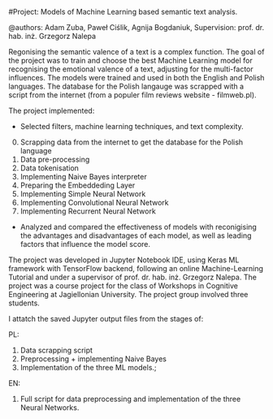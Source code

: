#Project: Models of Machine Learning based semantic text analysis. 

@authors: Adam Zuba, Paweł Ciślik, Agnija Bogdaniuk, Supervision: prof. dr. hab. inż. Grzegorz Nalepa

Regonising the semantic valence of a text is a complex function. The goal of the project was to train and choose the best Machine Learning model for recognising the emotional valence of a text, adjusting for the multi-factor influences. The models were trained and used in both the English and Polish languages. The database for the Polish langauge was scrapped with a script from the internet (from a populer film reviews website - filmweb.pl).

The project implemented:

- Selected filters, machine learning techniques, and text complexity.

0. Scrapping data from the internet to get the database for the Polish language
1. Data pre-processing
2. Data tokenisation
3. Implementing Naive Bayes interpreter 
4. Preparing the Embeddeding Layer
5. Implementing Simple Neural Network
6. Implementing Convolutional Neural Network
7. Implementing Recurrent Neural Network

- Analyzed and compared the effectiveness of models with reconigising the advantages and disadvantages of each model, as well as leading factors that influence the model score.

The project was developed in Jupyter Notebook IDE, using Keras ML framework with TensorFlow backend, following an online Machine-Learning Tutorial and under a supervisor of prof. dr. hab. inż. Grzegorz Nalepa. The project was a course project for the class of Workshops in Cognitive Engineering at Jagiellonian University. The project group involved three students.

I attatch the saved Jupyter output files from the stages of: 

PL: 

1) Data scrapping script 
2) Preprocessing + implementing Naive Bayes 
3) Implementation of the three ML models.; 

EN: 

1) Full script for data preprocessing and implementation of the three Neural Networks.
